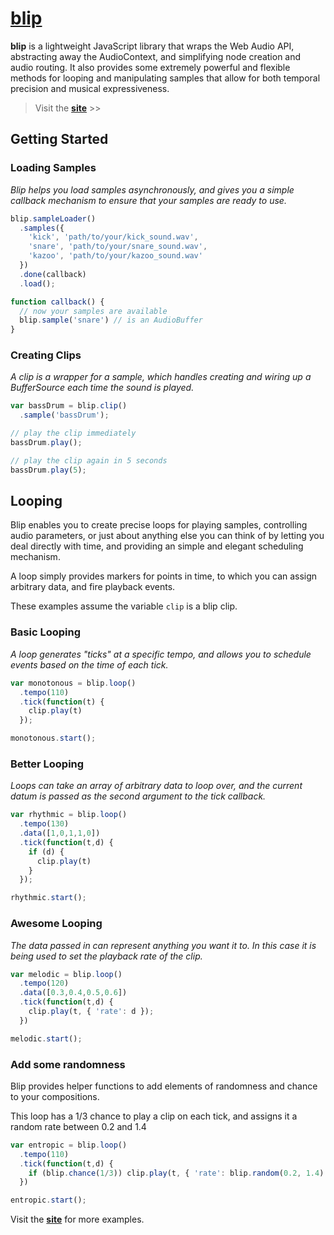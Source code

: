 # [blip](http://jshanley.github.io/blip/)

**blip** is a lightweight JavaScript library that wraps the Web Audio API, abstracting away the AudioContext, and simplifying node creation and audio routing. It also provides some extremely powerful and flexible methods for looping and manipulating samples that allow for both temporal precision and musical expressiveness.

> Visit the [**site**](http://jshanley.github.io/blip/) >>

## Getting Started

### Loading Samples

*Blip helps you load samples asynchronously, and gives you a simple callback mechanism to ensure that your samples are ready to use.*

``` javascript
blip.sampleLoader()
  .samples({
    'kick', 'path/to/your/kick_sound.wav',
    'snare', 'path/to/your/snare_sound.wav',
    'kazoo', 'path/to/your/kazoo_sound.wav'
  })
  .done(callback)
  .load();

function callback() {
  // now your samples are available
  blip.sample('snare') // is an AudioBuffer
}
```

### Creating Clips

*A clip is a wrapper for a sample, which handles creating and wiring up a BufferSource each time the sound is played.*

``` javascript
var bassDrum = blip.clip()
  .sample('bassDrum');

// play the clip immediately
bassDrum.play();

// play the clip again in 5 seconds
bassDrum.play(5);
```

## Looping

Blip enables you to create precise loops for playing samples, controlling audio parameters, or just about anything else you can think of by letting you deal directly with time, and providing an simple and elegant scheduling mechanism.

A loop simply provides markers for points in time, to which you can assign arbitrary data, and fire playback events. 

These examples assume the variable `clip` is a blip clip.

### Basic Looping

*A loop generates "ticks" at a specific tempo, and allows you to schedule events based on the time of each tick.*
``` javascript
var monotonous = blip.loop()
  .tempo(110)
  .tick(function(t) {
    clip.play(t)
  });

monotonous.start();
```

### Better Looping

*Loops can take an array of arbitrary data to loop over, and the current datum is passed as the second argument to the tick callback.*

``` javascript
var rhythmic = blip.loop()
  .tempo(130)
  .data([1,0,1,1,0])
  .tick(function(t,d) {
    if (d) {
      clip.play(t)
    }
  });

rhythmic.start();
```

### Awesome Looping

*The data passed in can represent anything you want it to. In this case it is being used to set the playback rate of the clip.*

``` javascript
var melodic = blip.loop()
  .tempo(120)
  .data([0.3,0.4,0.5,0.6])
  .tick(function(t,d) {
    clip.play(t, { 'rate': d });
  })

melodic.start();
```

### Add some randomness

Blip provides helper functions to add elements of randomness and chance to your compositions.

This loop has a 1/3 chance to play a clip on each tick, and assigns it a random rate between 0.2 and 1.4

``` javascript
var entropic = blip.loop()
  .tempo(110)
  .tick(function(t,d) {
    if (blip.chance(1/3)) clip.play(t, { 'rate': blip.random(0.2, 1.4) });
  })

entropic.start();
```

Visit the [**site**](http://jshanley.github.io/blip/) for more examples.



